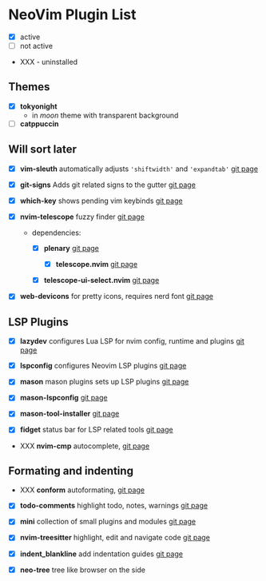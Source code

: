 # NeoVim Plugin List

- [x] active
- [ ] not active
- XXX - uninstalled

## Themes

- [x] **tokyonight**
    - in _moon_ theme with transparent background
- [ ] **catppuccin**

## Will sort later

- [x] **vim-sleuth**
    automatically adjusts `'shiftwidth'` and `'expandtab'`
    [git page](https://github.com/tpope/vim-sleuth)

- [x] **git-signs**
    Adds git related signs to the gutter
    [git page](https://github.com/lewis6991/gitsigns.nvim)

- [x] **which-key**
    shows pending vim keybinds
    [git page](https://github.com/folke/which-key.nvim)

- [x] **nvim-telescope**
    fuzzy finder
    [git page](https://github.com/nvim-telescope/telescope.nvim)
    - dependencies:
        - [x] **plenary** [git page](https://github.com/nvim-lua/plenary.nvim)
            - [x] **telescope.nvim**  [git page](https://github.com/nvim-telescope/telescope.nvim)
        - [x] **telescope-ui-select.nvim**    [git page](https://github.com/nvim-telescope/telescope-ui-select.nvim)
        

- [x] **web-devicons** 
        for pretty icons, requires nerd font
        [git page](https://github.com/nvim-tree/nvim-web-devicons)

## LSP Plugins

- [x] **lazydev**
    configures Lua LSP for nvim config, runtime and plugins
    [git page](https://github.com/folke/lazydev.nvim)

- [x] **lspconfig**
    configures Neovim LSP plugins
    [git page](https://github.com/neovim/nvim-lspconfig)

- [x] **mason**
    mason plugins sets up LSP plugins
    [git page](https://github.com/williamboman/mason.nvim)
- [x] **mason-lspconfig** [git page](https://github.com/williamboman/mason-lspconfig.nvim)

- [x] **mason-tool-installer** [git page](https://github.com/WhoIsSethDaniel/mason-tool-installer.nvim)

- [x] **fidget**
    status bar for LSP related tools
    [git page](https://github.com/j-hui/fidget.nvim)

- XXX **nvim-cmp** autocomplete, [git page](https://github.com/hrsh7th/cmp-nvim-lsp)

## Formating and indenting

- XXX **conform** autoformating, [git page](https://github.com/stevearc/conform.nvim)

- [x] **todo-comments** highlight todo, notes, warnings
    [git page](https://github.com/folke/todo-comments.nvim)

- [x] **mini** collection of small plugins and modules
    [git page](https://github.com/echasnovski/mini.nvim)

- [x] **nvim-treesitter** highlight, edit and navigate code
    [git page](https://github.com/nvim-treesitter/nvim-treesitter)

- [x] **indent_blankline** add indentation guides
    [git page](https://github.com/lukas-reineke/indent-blankline.nvim)

- [x] **neo-tree** tree like browser on the side
